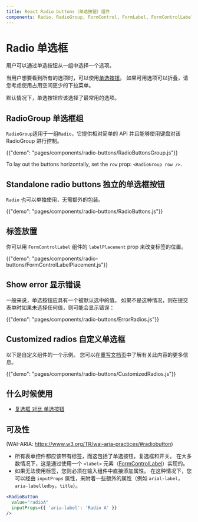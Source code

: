 ```yaml
---
title: React Radio buttons（单选按钮）组件
components: Radio, RadioGroup, FormControl, FormLabel, FormControlLabel
---
```


# Radio 单选框

<p class="description">用户可以通过单选按钮从一组中选择一个选项。</p>

当用户想要看到所有的选项时，可以使用[单选按钮](https://material.io/design/components/selection-controls.html#radio-buttons)。 如果可用选项可以折叠，请您考虑使用占用空间更少的下拉菜单。

默认情况下，单选按钮应该选择了最常用的选项。

## RadioGroup 单选框组

`RadioGroup`适用于一组` Radio `，它提供相对简单的 API 并且能够使用键盘对该RadioGroup 进行控制。

{{"demo": "pages/components/radio-buttons/RadioButtonsGroup.js"}}

To lay out the buttons horizontally, set the `row` prop: `<RadioGroup row />`.

## Standalone radio buttons 独立的单选框按钮 

`Radio` 也可以单独使用，无需额外的包装。

{{"demo": "pages/components/radio-buttons/RadioButtons.js"}}

## 标签放置

你可以用 `FormControlLabel` 组件的 `labelPlacement` prop 来改变标签的位置。

{{"demo": "pages/components/radio-buttons/FormControlLabelPlacement.js"}} 

## Show error 显示错误

一般来说，单选按钮应具有一个被默认选中的值。 如果不是这种情况，则在提交表单时如果未选择任何值，则可能会显示错误：

{{"demo": "pages/components/radio-buttons/ErrorRadios.js"}}

## Customized radios 自定义单选框

以下是自定义组件的一个示例。 您可以在[重写文档页](/customization/components/)中了解有关此内容的更多信息。

{{"demo": "pages/components/radio-buttons/CustomizedRadios.js"}}

## 什么时候使用

- [复选框 对比 单选按钮](https://www.nngroup.com/articles/checkboxes-vs-radio-buttons/)

## 可及性

(WAI-ARIA: https://www.w3.org/TR/wai-aria-practices/#radiobutton)

- 所有表单控件都应该带有标签，而这包括了单选按钮，复选框和开关。 在大多数情况下，这是通过使用一个 `<label>` 元素（[FormControlLabel](/api/form-control-label/)）实现的。
- 如果无法使用标签，您则必须在输入组件中直接添加属性。 在这种情况下，您可以经由 `inputProps` 属性，来附着一些额外的属性（例如 `arial-label`，`aria-labelledby`，`title`）。

```jsx
<RadioButton
  value="radioA"
  inputProps={{ 'aria-label': 'Radio A' }}
/>
```